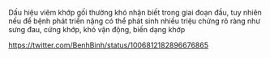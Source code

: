 Dấu hiệu viêm khớp gối thường khó nhận biết trong giai đoạn đầu, tuy nhiên nếu để bệnh phát triển nặng có thể phát sinh nhiều triệu chứng rõ ràng như sưng đau, cứng khớp, khó vận động, biến dạng khớp

https://twitter.com/BenhBinh/status/1006812182896676865
